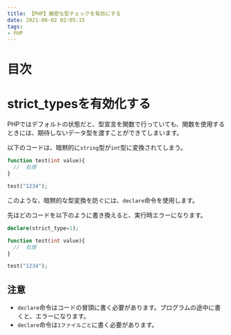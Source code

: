 ```yaml
---
title: 【PHP】厳密な型チェックを有効にする
date: 2021-06-02 02:05:15
tags:
- PHP
---
```

# 目次
<!-- toc -->
<!-- more -->

# strict_typesを有効化する
PHPではデフォルトの状態だと、型宣言を関数で行っていても、関数を使用するときには、期待しないデータ型を渡すことができてしまいます。

以下のコードは、暗黙的に`string`型が`int`型に変換されてしまう。
```php
function test(int value){
  //  処理
}

test("1234");
```

このような、暗黙的な型変換を防ぐには、`declare`命令を使用します。

先ほどのコードを以下のように書き換えると、実行時エラーになります。
```php
declare(strict_type=1);

function test(int value){
  //  処理
}

test("1234");
```

## 注意
- `declare`命令はコードの冒頭に書く必要があります。プログラムの途中に書くと、エラーになります。
- `declare`命令は`1ファイルごと`に書く必要があります。
